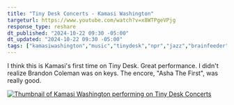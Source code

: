 ```yaml
---
title: "Tiny Desk Concerts - Kamasi Washington"
targeturl: https://www.youtube.com/watch?v=x8WTPgeVPjg
response_type: reshare
dt_published: "2024-10-22 09:30 -05:00"
dt_updated: "2024-10-22 09:30 -05:00"
tags: ["kamasiwashington","music","tinydesk","npr","jazz","brainfeeder"]
---
```


I think this is Kamasi's first time on Tiny Desk. Great performance. I didn't realize Brandon Coleman was on keys. The encore, "Asha The First", was really good.

[![Thumbnail of Kamasi Washington performing on Tiny Desk Concerts](http://img.youtube.com/vi/x8WTPgeVPjg/0.jpg)](https://www.youtube.com/watch?v=x8WTPgeVPjg "Thumbnail of Kamasi Washington performing on Tiny Desk Concerts")
